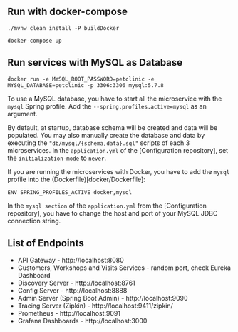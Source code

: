 ## Run with docker-compose
```
./mvnw clean install -P buildDocker
```

```
docker-compose up
```

## Run services with MySQL as Database
```
docker run -e MYSQL_ROOT_PASSWORD=petclinic -e MYSQL_DATABASE=petclinic -p 3306:3306 mysql:5.7.8
```

To use a MySQL database, you have to start all the microservice with the `mysql` Spring profile. Add the `--spring.profiles.active=mysql` as an argument.

By default, at startup, database schema will be created and data will be populated.
You may also manually create the database and data by executing the `"db/mysql/{schema,data}.sql"` scripts of each 3 microservices. 
In the `application.yml` of the [Configuration repository], set the `initialization-mode` to `never`.

If you are running the microservices with Docker, you have to add the `mysql` profile into the (Dockerfile)[docker/Dockerfile]:
```
ENV SPRING_PROFILES_ACTIVE docker,mysql
```
In the `mysql section` of the `application.yml` from the [Configuration repository], you have to change 
the host and port of your MySQL JDBC connection string. 

## List of Endpoints
* API Gateway - http://localhost:8080
* Customers, Workshops and Visits Services - random port, check Eureka Dashboard 
* Discovery Server - http://localhost:8761
* Config Server - http://localhost:8888
* Admin Server (Spring Boot Admin) - http://localhost:9090
* Tracing Server (Zipkin) - http://localhost:9411/zipkin/
* Prometheus - http://localhost:9091
* Grafana Dashboards - http://localhost:3000